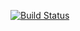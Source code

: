 [![Build Status](https://travis-ci.org/vshaxe/eval-debugger.svg?branch=master)](https://travis-ci.org/vshaxe/eval-debugger)